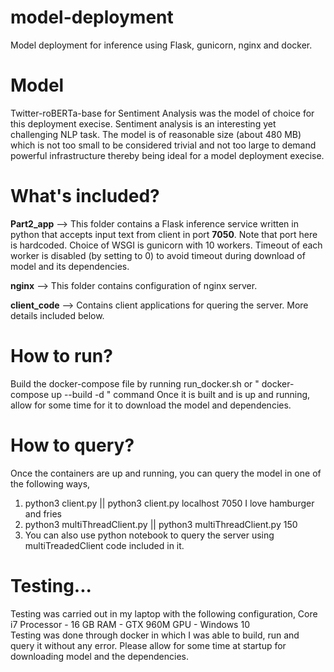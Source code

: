 # model-deployment
Model deployment for inference using Flask, gunicorn, nginx and docker.

# Model
Twitter-roBERTa-base for Sentiment Analysis was the model of choice for this deployment execise. Sentiment analysis is an interesting yet challenging NLP task. The model is of reasonable size (about 480 MB) which is not too small to be considered trivial and not too large to demand powerful infrastructure thereby being ideal for a model deployment execise.

# What's included?
**Part2_app** --> This folder contains a Flask inference service written in python that accepts input text from client in port **7050**. Note that port here is hardcoded. Choice of WSGI is gunicorn with 10 workers. Timeout of each worker is disabled (by setting to 0) to avoid timeout during download of model and its dependencies.  

**nginx** --> This folder contains configuration of nginx server.  

**client_code** --> Contains client applications for quering the server. More details included below.  

# How to run?
Build the docker-compose file by running run_docker.sh or " docker-compose up --build -d " command
Once it is built and is up and running, allow for some time for it to download the model and dependencies.

# How to query?
Once the containers are up and running, you can query the model in one of the following ways,
1. python3 client.py <IP> <Port> <text here>   ||   python3 client.py localhost 7050 I love hamburger and fries  
2. python3 multiThreadClient.py <threadCount> ||   python3 multiThreadClient.py 150  
3. You can also use python notebook to query the server using multiTreadedClient code included in it.  

# Testing...
Testing was carried out in my laptop with the following configuration,
  Core i7 Processor - 16 GB RAM - GTX 960M GPU - Windows 10  
  Testing was done through docker in which I was able to build, run and query it without any error. Please allow for some time at startup for downloading model and the dependencies.
